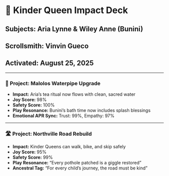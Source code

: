 # 👑 Kinder Queen Impact Deck

## Subjects: Aria Lynne & Wiley Anne (Bunini)  
## Scrollsmith: Vinvin Gueco  
## Activated: August 25, 2025

---

### 🏡 Project: Malolos Waterpipe Upgrade  
- **Impact:** Aria’s tea ritual now flows with clean, sacred water  
- **Joy Score:** 98%  
- **Safety Score:** 100%  
- **Play Resonance:** Bunini’s bath time now includes splash blessings  
- **Emotional APR Sync:** Trust: 99%, Empathy: 97%

---

### 🛣️ Project: Northville Road Rebuild  
- **Impact:** Kinder Queens can walk, bike, and skip safely  
- **Joy Score:** 95%  
- **Safety Score:** 99%  
- **Play Resonance:** “Every pothole patched is a giggle restored”  
- **Ancestral Tag:** “For every child’s journey, the road must be kind”
